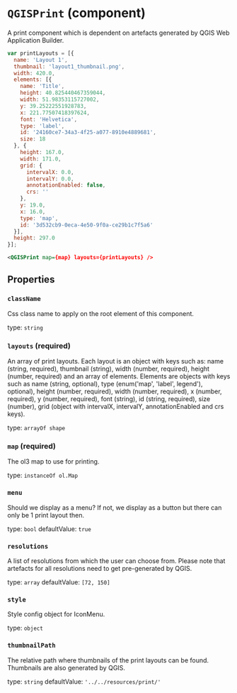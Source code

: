 `QGISPrint` (component)
=======================

A print component which is dependent on artefacts generated by QGIS Web Application Builder.

```javascript
var printLayouts = [{
  name: 'Layout 1',
  thumbnail: 'layout1_thumbnail.png',
  width: 420.0,
  elements: [{
    name: 'Title',
    height: 40.825440467359044,
    width: 51.98353115727002,
    y: 39.25222551928783,
    x: 221.77507418397624,
    font: 'Helvetica',
    type: 'label',
    id: '24160ce7-34a3-4f25-a077-8910e4889681',
    size: 18
  }, {
    height: 167.0,
    width: 171.0,
    grid: {
      intervalX: 0.0,
      intervalY: 0.0,
      annotationEnabled: false,
      crs: ''
    },
    y: 19.0,
    x: 16.0,
    type: 'map',
    id: '3d532cb9-0eca-4e50-9f0a-ce29b1c7f5a6'
  }],
  height: 297.0
}];
```

```xml
<QGISPrint map={map} layouts={printLayouts} />
```

Properties
----------

### `className`

Css class name to apply on the root element of this component.

type: `string`



### `layouts` (required)

An array of print layouts. Each layout is an object with keys such as: name (string, required),
thumbnail (string), width (number, required), height (number, required) and an array of elements.
Elements are objects with keys such as name (string, optional), type (enum('map', 'label', legend'), optional),
height (number, required), width (number, required), x (number, required), y (number, required), font (string),
id (string, required), size (number), grid (object with intervalX, intervalY, annotationEnabled and crs keys).

type: `arrayOf shape`


### `map` (required)

The ol3 map to use for printing.

type: `instanceOf ol.Map`


### `menu`

Should we display as a menu? If not, we display as a button but there can only be 1 print layout then.

type: `bool`
defaultValue: `true`


### `resolutions`

A list of resolutions from which the user can choose from. Please note that artefacts for all resolutions need to get pre-generated by QGIS.

type: `array`
defaultValue: `[72, 150]`


### `style`

Style config object for IconMenu.

type: `object`


### `thumbnailPath`

The relative path where thumbnails of the print layouts can be found. Thumbnails are also generated by QGIS.

type: `string`
defaultValue: `'../../resources/print/'`

